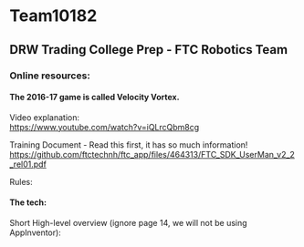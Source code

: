# Team10182
## DRW Trading College Prep - FTC Robotics Team


### Online resources:

#### The 2016-17 game is called Velocity Vortex.

Video explanation:   
https://www.youtube.com/watch?v=iQLrcQbm8cg

Training Document - Read this first, it has so much information!
https://github.com/ftctechnh/ftc_app/files/464313/FTC_SDK_UserMan_v2_2_rel01.pdf


Rules:   

#### The tech:

Short High-level overview (ignore page 14, we will not be using AppInventor):   


